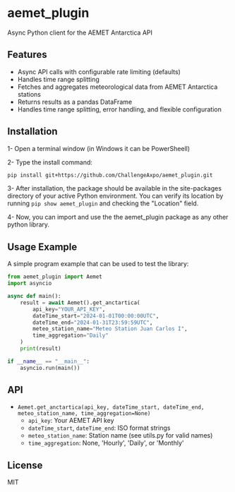 # aemet_plugin

Async Python client for the AEMET Antarctica API

## Features
- Async API calls with configurable rate limiting (defaults)
- Handles time range splitting
- Fetches and aggregates meteorological data from AEMET Antarctica stations
- Returns results as a pandas DataFrame
- Handles time range splitting, error handling, and flexible configuration

## Installation
1- Open a terminal window (in Windows it can be PowerSheell)

2- Type the install command:
```bash
pip install git+https://github.com/ChallengeAxpo/aemet_plugin.git
```
3- After installation, the package should be available in the site-packages directory of your active Python environment. You can verify its location by running `pip show aemet_plugin` and checking the "Location" field.

4- Now, you can import and use the the aemet_plugin package as any other python library.

## Usage Example
A simple program example that can be used to test the library:

```python
from aemet_plugin import Aemet
import asyncio

async def main():
    result = await Aemet().get_anctartica(
        api_key="YOUR_API_KEY",
        dateTime_start="2024-01-01T00:00:00UTC",
        dateTime_end="2024-01-31T23:59:59UTC",
        meteo_station_name="Meteo Station Juan Carlos I",
        time_aggregation="Daily"
    )
    print(result)

if __name__ == "__main__":
    asyncio.run(main())
```

## API
- `Aemet.get_anctartica(api_key, dateTime_start, dateTime_end, meteo_station_name, time_aggregation=None)`
    - `api_key`: Your AEMET API key
    - `dateTime_start`, `dateTime_end`: ISO format strings
    - `meteo_station_name`: Station name (see utils.py for valid names)
    - `time_aggregation`: None, 'Hourly', 'Daily', or 'Monthly'

## License
MIT
